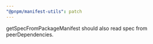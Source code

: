 ```yaml
---
"@pnpm/manifest-utils": patch
---
```


getSpecFromPackageManifest should also read spec from peerDependencies.

